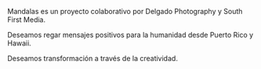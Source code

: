 Mandalas es un proyecto colaborativo por Delgado Photography y South First Media. 

Deseamos regar mensajes positivos para la humanidad desde Puerto Rico y Hawaii. 

Deseamos transformación a través de la creatividad. 
